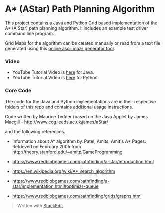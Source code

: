 


# A* (AStar) Path Planning Algorithm

This project contains a Java and Python Grid based implementation of the A* (A Star) path planning algorithm. It includes an example test driver command line program.

Grid Maps for the algorithm can be created manually or read from a text file generated using this [online ascii maze generator tool](https://www.dcode.fr/maze-generator).

### Video
* YouTube Tutorial Video is [here](https://youtu.be/xqHJxILaVrw) for Java.
* YouTube Tutorial Video is [here](https://youtu.be/xqHJxILaVrw) for Python.

### Core Code

  

The code for the Java and Python implementations are in their respective folders of this repo and contains additional usage instructions.

Code written by Maurice Tedder (based on the Java Applet by James Macgill - http://www.ccg.leeds.ac.uk/james/aStar/

and the following references.
  

* Information about A* algorithm by: Patel, Amits. Amit's A* Pages. Retrieved on February 2005 from http://theory.stanford.edu/~amitp/GameProgramming.

* https://www.redblobgames.com/pathfinding/a-star/introduction.html

  

* https://en.wikipedia.org/wiki/A*_search_algorithm

  

* https://www.redblobgames.com/pathfinding/a-star/implementation.html#optimize-queue

  

* https://www.redblobgames.com/pathfinding/grids/graphs.html

  

> Written with [StackEdit](https://stackedit.io/).